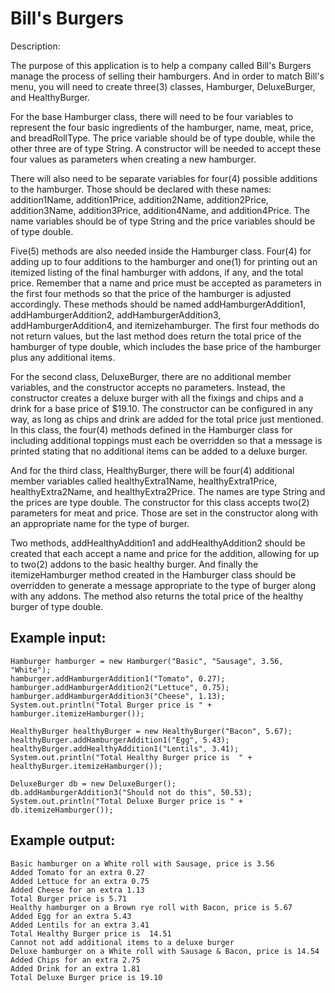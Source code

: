 # Bill's Burgers

Description:

The purpose of this application is to help a company called Bill's Burgers manage the process of selling their
hamburgers. And in order to match Bill's menu, you will need to create three(3) classes, Hamburger, DeluxeBurger, and
HealthyBurger.

For the base Hamburger class, there will need to be four variables to represent the four basic ingredients of the
hamburger, name, meat, price, and breadRollType. The price variable should be of type double, while the other three are
of type String. A constructor will be needed to accept these four values as parameters when creating a new hamburger.

There will also need to be separate variables for four(4) possible additions to the hamburger. Those should be declared
with these names: addition1Name, addition1Price, addition2Name, addition2Price, addition3Name, addition3Price,
addition4Name, and addition4Price. The name variables should be of type String and the price variables should be of type
double.

Five(5) methods are also needed inside the Hamburger class. Four(4) for adding up to four additions to the hamburger and
one(1) for printing out an itemized listing of the final hamburger with addons, if any, and the total price. Remember
that a name and price must be accepted as parameters in the first four methods so that the price of the hamburger is
adjusted accordingly. These methods should be named addHamburgerAddition1, addHamburgerAddition2, addHamburgerAddition3,
addHamburgerAddition4, and itemizehamburger. The first four methods do not return values, but the last method does
return the total price of the hamburger of type double, which includes the base price of the hamburger plus any
additional items.

For the second class, DeluxeBurger, there are no additional member variables, and the constructor accepts no parameters.
Instead, the constructor creates a deluxe burger with all the fixings and chips and a drink for a base price of $19.10.
The constructor can be configured in any way, as long as chips and drink are added for the total price just mentioned.
In this class, the four(4) methods defined in the Hamburger class for including additional toppings must each be
overridden so that a message is printed stating that no additional items can be added to a deluxe burger.

And for the third class, HealthyBurger, there will be four(4) additional member variables called healthyExtra1Name,
healthyExtra1Price, healthyExtra2Name, and healthyExtra2Price. The names are type String and the prices are type double.
The constructor for this class accepts two(2) parameters for meat and price. Those are set in the constructor along with
an appropriate name for the type of burger.

Two methods, addHealthyAddition1 and addHealthyAddition2 should be created that each accept a name and price for the
addition, allowing for up to two(2) addons to the basic healthy burger. And finally the itemizeHamburger method created
in the Hamburger class should be overridden to generate a message appropriate to the type of burger along with any
addons. The method also returns the total price of the healthy burger of type double.

## Example input:

```
Hamburger hamburger = new Hamburger("Basic", "Sausage", 3.56, "White");
hamburger.addHamburgerAddition1("Tomato", 0.27);
hamburger.addHamburgerAddition2("Lettuce", 0.75);
hamburger.addHamburgerAddition3("Cheese", 1.13);
System.out.println("Total Burger price is " + hamburger.itemizeHamburger());

HealthyBurger healthyBurger = new HealthyBurger("Bacon", 5.67);
healthyBurger.addHamburgerAddition1("Egg", 5.43);
healthyBurger.addHealthyAddition1("Lentils", 3.41);
System.out.println("Total Healthy Burger price is  " + healthyBurger.itemizeHamburger());

DeluxeBurger db = new DeluxeBurger();
db.addHamburgerAddition3("Should not do this", 50.53);
System.out.println("Total Deluxe Burger price is " + db.itemizeHamburger());
```

## Example output:

```
Basic hamburger on a White roll with Sausage, price is 3.56
Added Tomato for an extra 0.27
Added Lettuce for an extra 0.75
Added Cheese for an extra 1.13
Total Burger price is 5.71
Healthy hamburger on a Brown rye roll with Bacon, price is 5.67
Added Egg for an extra 5.43
Added Lentils for an extra 3.41
Total Healthy Burger price is  14.51
Cannot not add additional items to a deluxe burger
Deluxe hamburger on a White roll with Sausage & Bacon, price is 14.54
Added Chips for an extra 2.75
Added Drink for an extra 1.81
Total Deluxe Burger price is 19.10
```